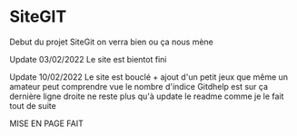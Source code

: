# SiteGIT
Debut du projet SiteGit on verra bien ou ça nous mène



Update 03/02/2022
Le site est bientot fini 

Update 10/02/2022
Le site est bouclé + ajout d'un petit jeux que même un amateur peut comprendre vue le nombre d'indice 
Gitdhelp est sur ça dernière ligne droite ne reste plus qu'à update le readme comme je le fait tout de suite 

MISE EN PAGE FAIT 
